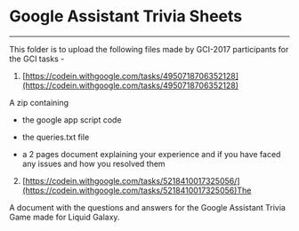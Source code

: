 # Google Assistant Trivia Sheets
---
This folder is to upload the following files made by GCI-2017 participants for the GCI tasks - 


1. [https://codein.withgoogle.com/tasks/4950718706352128](https://codein.withgoogle.com/tasks/4950718706352128)

A zip containing

* the google app script code

* the queries.txt file

* a 2 pages document explaining your experience and if you have faced any issues and how you resolved them


2. [https://codein.withgoogle.com/tasks/5218410017325056/](https://codein.withgoogle.com/tasks/5218410017325056)The 

A document with the questions and answers for the Google Assistant Trivia Game made for Liquid Galaxy. 
